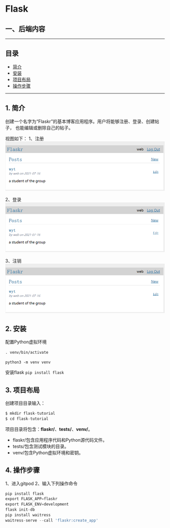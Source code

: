 # Flask

## 一、后端内容

----
## 目录
* [简介](#jump1)
* [安装](#jump2)
* [项目布局](#jump3)
* [操作步骤](#jump4)
----
## <span id="jump1">1. 简介</span>
创建一个名字为“Flaskr”的基本博客应用程序。用户将能够注册、登录、创建帖子，
也能编辑或删除自己的帖子。

视图如下：
1、注册
![web1 图标](https://github.com/webtestings/Flask-exercise/blob/main/web1.png)

2、登录
![web1 图标](https://github.com/webtestings/Flask-exercise/blob/main/web1.png)

3、注销
![web1 图标](https://github.com/webtestings/Flask-exercise/blob/main/web1.png)

## <span id="jump2">2. 安装</span>
配置Python虚拟环境  

`. venv/bin/activate`   

`python3 -m venv venv`

安装flask
`pip install flask`

## <span id="jump3">3. 项目布局</span>
创建项目目录输入：
```python
$ mkdir flask-tutorial
$ cd flask-tutorial
```
项目目录将包含：**flaskr/**、**tests/**、**venv/**。
* flaskr/包含应用程序代码和Python源代码文件。
* tests/包含测试模块的目录。
* venv/包含Python虚拟环境和密钥。

## <span id="jump4">4. 操作步骤</span>
1、进入gitpod
2、输入下列操作命令
```python
pip install flask
export FLASK_APP=flaskr
export FLASK_ENV=development
flask init-db
pip install waitress
waitress-serve --call 'flaskr:create_app'
```
